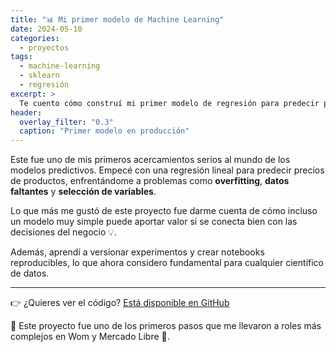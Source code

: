 ```yaml
---
title: "📊 Mi primer modelo de Machine Learning"
date: 2024-05-10
categories:
  - proyectos
tags:
  - machine-learning
  - sklearn
  - regresión
excerpt: >
  Te cuento cómo construí mi primer modelo de regresión para predecir precios usando Python, pandas y scikit-learn. ¡Spoiler! Aprendí más de los errores que de los aciertos 😅.
header:
  overlay_filter: "0.3"
  caption: "Primer modelo en producción"
---
```


Este fue uno de mis primeros acercamientos serios al mundo de los modelos predictivos. Empecé con una regresión lineal para predecir precios de productos, enfrentándome a problemas como **overfitting**, **datos faltantes** y **selección de variables**.

Lo que más me gustó de este proyecto fue darme cuenta de cómo incluso un modelo muy simple puede aportar valor si se conecta bien con las decisiones del negocio 💡.

Además, aprendí a versionar experimentos y crear notebooks reproducibles, lo que ahora considero fundamental para cualquier científico de datos.

---

👉 ¿Quieres ver el código? [Está disponible en GitHub](https://github.com/tuusuario/mi-modelo-ml)

📌 Este proyecto fue uno de los primeros pasos que me llevaron a roles más complejos en Wom y Mercado Libre 🚀.

